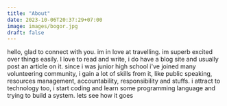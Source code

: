 ```yaml
---
title: "About"
date: 2023-10-06T20:37:29+07:00
image: images/bogor.jpg
draft: false
---
```


hello, glad to connect with you. im in love at travelling. im superb excited over things easily. I love to read and write, i do have a blog site and usually post an article on it. since i was junior high school i've joined many volunteering community, i gain a lot of skills from it, like public speaking, resources management, accountability, responsibility and stuffs. i attract to technology too, i start coding and learn some programming language and trying to build a system. lets see how it goes

